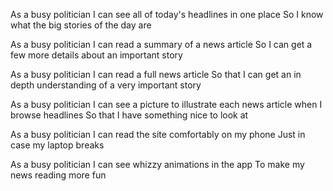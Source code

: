 As a busy politician
I can see all of today's headlines in one place
So I know what the big stories of the day are

As a busy politician
I can read a summary of a news article
So I can get a few more details about an important story

As a busy politician
I can read a full news article
So that I can get an in depth understanding of a very important story

As a busy politician
I can see a picture to illustrate each news article when I browse headlines
So that I have something nice to look at

As a busy politician
I can read the site comfortably on my phone
Just in case my laptop breaks
  
As a busy politician
I can see whizzy animations in the app
To make my news reading more fun

